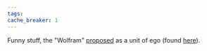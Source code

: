 ```yaml
---
tags: 
cache_breaker: 1
---
```


Funny stuff, the "Wolfram" [proposed](http://www.aleph.se/andart/archives/2009/04/monumental_egos.html) as a unit of ego (found [here](http://chrishecker.com/Kurt_G%f6del_is_Laughing_His_Ass_Off_Right_Now)).
